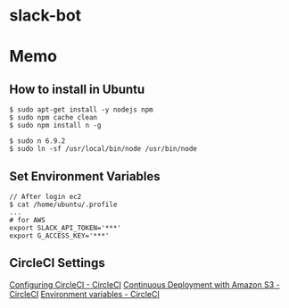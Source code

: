 slack-bot
=============

# Memo
## How to install in Ubuntu

```
$ sudo apt-get install -y nodejs npm
$ sudo npm cache clean
$ sudo npm install n -g

$ sudo n 6.9.2
$ sudo ln -sf /usr/local/bin/node /usr/bin/node
```

## Set Environment Variables

```
// After login ec2
$ cat /home/ubuntu/.profile
...
# for AWS
export SLACK_API_TOKEN='***'
export G_ACCESS_KEY='***'
```

## CircleCI Settings
[Configuring CircleCI \- CircleCI](https://circleci.com/docs/configuration/)
[Continuous Deployment with Amazon S3 \- CircleCI](https://circleci.com/docs/continuous-deployment-with-amazon-s3/)
[Environment variables \- CircleCI](https://circleci.com/docs/environment-variables/)